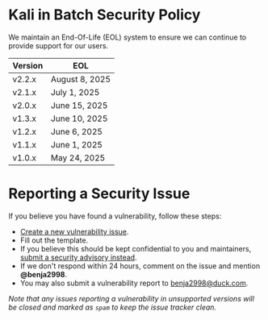 Kali in Batch Security Policy
=============================

We maintain an End-Of-Life (EOL) system to ensure we can continue to provide support for our users.

| Version | EOL            |
| ------- | -------------- |
| v2.2.x  | August 8, 2025 |
| v2.1.x  | July 1, 2025   |
| v2.0.x  | June 15, 2025  |
| v1.3.x  | June 10, 2025  |
| v1.2.x  | June 6, 2025   |
| v1.1.x  | June 1, 2025   |
| v1.0.x  | May 24, 2025   |

Reporting a Security Issue
==========================

If you believe you have found a vulnerability, follow these steps:
- [Create a new vulnerability issue](https://github.com/Kali-in-Batch/kali-in-batch/issues/new?template=vulnerability.md).
- Fill out the template.
- If you believe this should be kept confidential to you and maintainers, [submit a security advisory instead](https://github.com/Kali-in-Batch/kali-in-batch/security/advisories/new).
- If we don't respond within 24 hours, comment on the issue and mention **@benja2998**.
- You may also submit a vulnerability report to [benja2998@duck.com](mailto:benja2998@duck.com).

*Note that any issues reporting a vulnerability in unsupported versions will be closed and marked as `spam` to keep the issue tracker clean.*